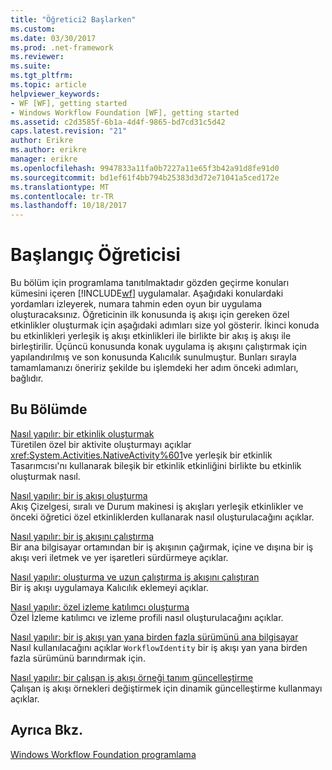 ```yaml
---
title: "Öğretici2 Başlarken"
ms.custom: 
ms.date: 03/30/2017
ms.prod: .net-framework
ms.reviewer: 
ms.suite: 
ms.tgt_pltfrm: 
ms.topic: article
helpviewer_keywords:
- WF [WF], getting started
- Windows Workflow Foundation [WF], getting started
ms.assetid: c2d3585f-6b1a-4d4f-9865-bd7cd31c5d42
caps.latest.revision: "21"
author: Erikre
ms.author: erikre
manager: erikre
ms.openlocfilehash: 9947833a11fa0b7227a11e65f3b42a91d8fe91d0
ms.sourcegitcommit: bd1ef61f4bb794b25383d3d72e71041a5ced172e
ms.translationtype: MT
ms.contentlocale: tr-TR
ms.lasthandoff: 10/18/2017
---
```

# <a name="getting-started-tutorial"></a>Başlangıç Öğreticisi
Bu bölüm için programlama tanıtılmaktadır gözden geçirme konuları kümesini içeren [!INCLUDE[wf](../../../includes/wf-md.md)] uygulamalar. Aşağıdaki konulardaki yordamları izleyerek, numara tahmin eden oyun bir uygulama oluşturacaksınız. Öğreticinin ilk konusunda iş akışı için gereken özel etkinlikler oluşturmak için aşağıdaki adımları size yol gösterir. İkinci konuda bu etkinlikleri yerleşik iş akışı etkinlikleri ile birlikte bir akış iş akışı ile birleştirilir. Üçüncü konusunda konak uygulama iş akışını çalıştırmak için yapılandırılmış ve son konusunda Kalıcılık sunulmuştur. Bunları sırayla tamamlamanızı öneririz şekilde bu işlemdeki her adım önceki adımları, bağlıdır.  
  
## <a name="in-this-section"></a>Bu Bölümde  
 [Nasıl yapılır: bir etkinlik oluşturmak](../../../docs/framework/windows-workflow-foundation/how-to-create-an-activity.md)  
 Türetilen özel bir aktivite oluşturmayı açıklar <xref:System.Activities.NativeActivity%601>ve yerleşik bir etkinlik Tasarımcısı'nı kullanarak bileşik bir etkinlik etkinliğini birlikte bu etkinlik oluşturmak nasıl.  
  
 [Nasıl yapılır: bir iş akışı oluşturma](../../../docs/framework/windows-workflow-foundation/how-to-create-a-workflow.md)  
 Akış Çizelgesi, sıralı ve Durum makinesi iş akışları yerleşik etkinlikler ve önceki öğretici özel etkinliklerden kullanarak nasıl oluşturulacağını açıklar.  
  
 [Nasıl yapılır: bir iş akışını çalıştırma](../../../docs/framework/windows-workflow-foundation/how-to-run-a-workflow.md)  
 Bir ana bilgisayar ortamından bir iş akışının çağırmak, içine ve dışına bir iş akışı veri iletmek ve yer işaretleri sürdürmeye açıklar.  
  
 [Nasıl yapılır: oluşturma ve uzun çalıştırma iş akışını çalıştıran](../../../docs/framework/windows-workflow-foundation/how-to-create-and-run-a-long-running-workflow.md)  
 Bir iş akışı uygulamaya Kalıcılık eklemeyi açıklar.  
  
 [Nasıl yapılır: özel izleme katılımcı oluşturma](../../../docs/framework/windows-workflow-foundation/how-to-create-a-custom-tracking-participant.md)  
 Özel İzleme katılımcı ve izleme profili nasıl oluşturulacağını açıklar.  
  
 [Nasıl yapılır: bir iş akışı yan yana birden fazla sürümünü ana bilgisayar](../../../docs/framework/windows-workflow-foundation/how-to-host-multiple-versions-of-a-workflow-side-by-side.md)  
 Nasıl kullanılacağını açıklar `WorkflowIdentity` bir iş akışı yan yana birden fazla sürümünü barındırmak için.  
  
 [Nasıl yapılır: bir çalışan iş akışı örneği tanım güncelleştirme](../../../docs/framework/windows-workflow-foundation/how-to-update-the-definition-of-a-running-workflow-instance.md)  
 Çalışan iş akışı örnekleri değiştirmek için dinamik güncelleştirme kullanmayı açıklar.  
  
## <a name="see-also"></a>Ayrıca Bkz.  
 [Windows Workflow Foundation programlama](../../../docs/framework/windows-workflow-foundation/programming.md)
